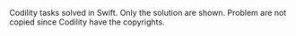 Codility tasks solved in Swift.
Only the solution are shown. Problem are not copied since Codility have the copyrights.
